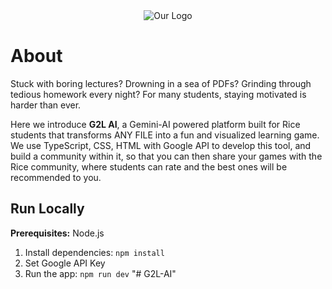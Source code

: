 <div align="center">
<img src="https://user-images.githubusercontent.com/123456789/123456789-abcdefgh.png](https://github.com/DeoxysDefense/G2L-AI/blob/main/logo_image.png.png" alt="Our Logo">
</div>

# About

Stuck with boring lectures? Drowning in a sea of PDFs? Grinding through tedious homework every night? For many students, staying motivated is harder than ever.

Here we introduce **G2L AI**, a Gemini-AI powered platform built for Rice students that transforms ANY FILE into a fun and visualized learning game. We use TypeScript, CSS, HTML with Google API to develop this tool, and build a community within it, so that you can then share your games with the Rice community, where students can rate and the best ones will be recommended to you. 

## Run Locally

**Prerequisites:**  Node.js


1. Install dependencies:
   `npm install`
2. Set Google API Key
3. Run the app:
   `npm run dev`
"# G2L-AI" 

